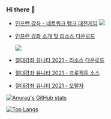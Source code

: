 ### Hi there 👋

<!--- [Unity Wave 2022 - XR Interaction 트레이닝 세션 안내사항](https://github.com/IndieGameMaker/UnityWave2022) -->
- [인프런 강좌 - 네트워크 탱크 대전게임](https://github.com/IndieGameMaker/UnityMasterClassTankAttack)
  ![](https://github.com/IndieGameMaker/UnityMasterClassTankAttack/Resources/PhotonPUN_v2.png)
- [인프런 강좌 소개 및 리소스 다운로드](https://github.com/IndieGameMaker/UnityMasterClassBeginner)
  
  [![](https://github.com/IndieGameMaker/UnityMasterClassBeginner/blob/master/Resources/335596.png)](https://github.com/IndieGameMaker/UnityMasterClassBeginner)
  
- [절대강좌 유니티 2021 - 리소스 다운로드](https://github.com/IndieGameMaker/UnityBook)
- [절대강좌 유니티 2021 - 프로젝트 소스](https://github.com/IndieGameMaker/SpaceShooter2021)
- [절대강좌 유니티 2021 - 오탈자](https://github.com/IndieGameMaker/UnityBook/issues/1)

[![Anurag's GitHub stats](https://github-readme-stats.vercel.app/api?username=indiegamemaker&show_icons=true&theme=default&hides=prs,contribs)](https://github.com/anuraghazra/github-readme-stats)

[![Top Langs](https://github-readme-stats.vercel.app/api/top-langs/?username=indiegamemaker&layout=compact&theme=default)](https://github.com/anuraghazra/github-readme-stats)
